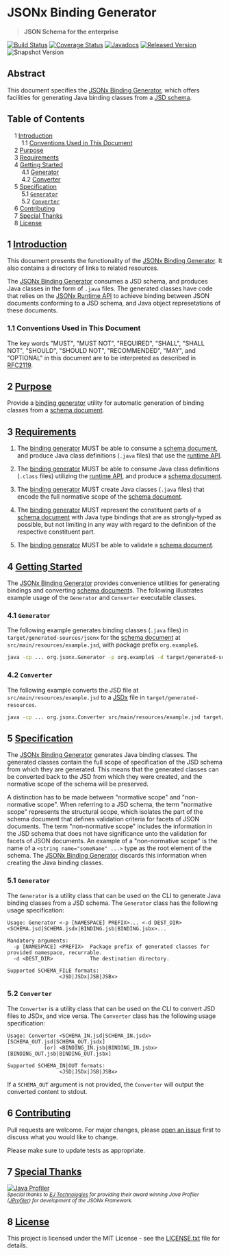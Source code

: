 # JSONx Binding Generator

> **JSON Schema for the enterprise**

[![Build Status](https://github.com/jsonx-org/java/actions/workflows/build.yml/badge.svg)](https://github.com/jsonx-org/java/actions/workflows/build.yml)
[![Coverage Status](https://coveralls.io/repos/github/jsonx-org/java/badge.svg)](https://coveralls.io/github/jsonx-org/java)
[![Javadocs](https://www.javadoc.io/badge/org.jsonx/generator.svg)](https://www.javadoc.io/doc/org.jsonx/generator)
[![Released Version](https://img.shields.io/maven-central/v/org.jsonx/generator.svg)](https://mvnrepository.com/artifact/org.jsonx/generator)
![Snapshot Version](https://img.shields.io/nexus/s/org.jsonx/generator?label=maven-snapshot&server=https%3A%2F%2Foss.sonatype.org)

## Abstract

This document specifies the <ins>JSONx Binding Generator</ins>, which offers facilities for generating Java binding classes from a [JSD schema][schema].

## Table of Contents

<samp>&nbsp;&nbsp;</samp>1 [<ins>Introduction</ins>](#1-introduction)<br>
<samp>&nbsp;&nbsp;&nbsp;&nbsp;</samp>1.1 [Conventions Used in This Document](#11-conventions-used-in-this-document)<br>
<samp>&nbsp;&nbsp;</samp>2 [<ins>Purpose</ins>](#2-purpose)<br>
<samp>&nbsp;&nbsp;</samp>3 [<ins>Requirements</ins>](#3-requirements)<br>
<samp>&nbsp;&nbsp;</samp>4 [<ins>Getting Started</ins>](#4-getting-started)<br>
<samp>&nbsp;&nbsp;&nbsp;&nbsp;</samp>4.1 [Generator](#41-generator)<br>
<samp>&nbsp;&nbsp;&nbsp;&nbsp;</samp>4.2 [Converter](#42-converter)<br>
<samp>&nbsp;&nbsp;</samp>5 [<ins>Specification</ins>](#5-specification)<br>
<samp>&nbsp;&nbsp;&nbsp;&nbsp;</samp>5.1 [`Generator`](#51-generator)<br>
<samp>&nbsp;&nbsp;&nbsp;&nbsp;</samp>5.2 [`Converter`](#52-converter)<br>
<samp>&nbsp;&nbsp;</samp>6 [<ins>Contributing</ins>](#6-contributing)<br>
<samp>&nbsp;&nbsp;</samp>7 [<ins>Special Thanks</ins>](#7-special-thanks)<br>
<samp>&nbsp;&nbsp;</samp>8 [<ins>License</ins>](#8-license)

## <b>1</b> <ins>Introduction</ins>

This document presents the functionality of the <ins>JSONx Binding Generator</ins>. It also contains a directory of links to related resources.

The <ins>JSONx Binding Generator</ins> consumes a JSD schema, and produces Java classes in the form of `.java` files. The generated classes have code that relies on the <ins>JSONx Runtime API</ins> to achieve binding between JSON documents conforming to a JSD schema, and Java object represetations of these documents.

### <b>1.1</b> Conventions Used in This Document

The key words "MUST", "MUST NOT", "REQUIRED", "SHALL", "SHALL NOT", "SHOULD", "SHOULD NOT", "RECOMMENDED", "MAY", and "OPTIONAL" in this document are to be interpreted as described in [RFC2119](https://www.ietf.org/rfc/rfc2119.txt).

## <b>2</b> <ins>Purpose</ins>

Provide a <ins>binding generator</ins> utility for automatic generation of binding classes from a <ins>schema document</ins>.

## <b>3</b> <ins>Requirements</ins>

1. The <ins>binding generator</ins> MUST be able to consume a <ins>schema document</ins>, and produce Java class definitions (`.java` files) that use the <ins>runtime API</ins>.

1. The <ins>binding generator</ins> MUST be able to consume Java class definitions (`.class` files) utilizing the <ins>runtime API</ins>, and produce a <ins>schema document</ins>.

1. The <ins>binding generator</ins> MUST create Java classes (`.java` files) that encode the full normative scope of the <ins>schema document</ins>.

1. The <ins>binding generator</ins> MUST represent the constituent parts of a <ins>schema document</ins> with Java type bindings that are as strongly-typed as possible, but not limiting in any way with regard to the definition of the respective constituent part.

1. The <ins>binding generator</ins> MUST be able to validate a <ins>schema document</ins>.

## <b>4</b> <ins>Getting Started</ins>

The <ins>JSONx Binding Generator</ins> provides convenience utilities for generating bindings and converting <ins>schema document</ins>s. The following illustrates example usage of the `Generator` and `Converter` executable classes.

### <b>4.1</b> `Generator`

The following example generates binding classes (`.java` files) in `target/generated-sources/jsonx` for the <ins>schema document</ins> at `src/main/resources/example.jsd`, with package prefix `org.example$`.

```bash
java -cp ... org.jsonx.Generator -p org.example$ -d target/generated-sources/jsonx src/main/resources/example.jsd
```

### <b>4.2</b> `Converter`

The following example converts the JSD file at `src/main/resources/example.jsd` to a <ins>JSDx</ins> file in `target/generated-resources`.

```bash
java -cp ... org.jsonx.Converter src/main/resources/example.jsd target/generated-resources/example.jsdx
```

## <b>5</b> <ins>Specification</ins>

The <ins>JSONx Binding Generator</ins> generates Java binding classes. The generated classes contain the full scope of specification of the JSD schema from which they are generated. This means that the generated classes can be converted back to the JSD from which they were created, and the normative scope of the schema will be preserved.

A distinction has to be made between "normative scope" and "non-normative scope". When referring to a JSD schema, the term "normative scope" represents the structural scope, which isolates the part of the schema document that defines validation criteria for facets of JSON documents. The term "non-normative scope" includes the information in the JSD schema that does not have significance unto the validation for facets of JSON documents. An example of a "non-normative scope" is the name of a `<string name="someName" ...>` type as the root element of the schema. The <ins>JSONx Binding Generator</ins> discards this information when creating the Java binding classes.

### <b>5.1</b> `Generator`

The `Generator` is a utility class that can be used on the CLI to generate Java binding classes from a JSD schema. The `Generator` class has the following usage specification:

```
Usage: Generator <-p [NAMESPACE] PREFIX>... <-d DEST_DIR> <SCHEMA.jsd|SCHEMA.jsdx|BINDING.jsb|BINDING.jsbx>...

Mandatory arguments:
  -p [NAMESPACE] <PREFIX>  Package prefix of generated classes for provided namespace, recurrable.
  -d <DEST_DIR>            The destination directory.

Supported SCHEMA_FILE formats:
                 <JSD|JSDx|JSB|JSBx>
```

### <b>5.2</b> `Converter`

The `Converter` is a utility class that can be used on the CLI to convert JSD files to JSDx, and vice versa. The `Converter` class has the following usage specification:

```
Usage: Converter <SCHEMA_IN.jsd|SCHEMA_IN.jsdx> [SCHEMA_OUT.jsd|SCHEMA_OUT.jsdx]
            (or) <BINDING_IN.jsb|BINDING_IN.jsbx> [BINDING_OUT.jsb|BINDING_OUT.jsbx]

Supported SCHEMA_IN|OUT formats:
                 <JSD|JSDx|JSB|JSBx>
```

If a `SCHEMA_OUT` argument is not provided, the `Converter` will output the converted content to stdout.

## <b>6</b> <ins>Contributing</ins>

Pull requests are welcome. For major changes, please [open an issue](../../../issues) first to discuss what you would like to change.

Please make sure to update tests as appropriate.

## <b>7</b> <ins>Special Thanks</ins>

[![Java Profiler](https://www.ej-technologies.com/images/product_banners/jprofiler_small.png)](https://www.ej-technologies.com/products/jprofiler/overview.html)
<br><sub>_Special thanks to [EJ Technologies](https://www.ej-technologies.com/) for providing their award winning Java Profiler ([JProfiler](https://www.ej-technologies.com/products/jprofiler/overview.html)) for development of the JSONx Framework._</sub>

## <b>8</b> <ins>License</ins>

This project is licensed under the MIT License - see the [LICENSE.txt](LICENSE.txt) file for details.

[schema]: ../../../../schema/